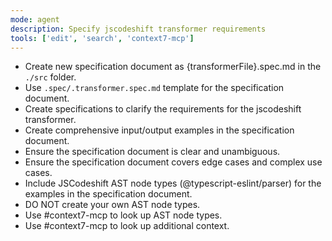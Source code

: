 ```yaml
---
mode: agent
description: Specify jscodeshift transformer requirements
tools: ['edit', 'search', 'context7-mcp']
---
```


- Create new specification document as {transformerFile}.spec.md in the `./src` folder.
- Use `.spec/.transformer.spec.md` template for the specification document.
- Create specifications to clarify the requirements for the jscodeshift transformer.
- Create comprehensive input/output examples in the specification document.
- Ensure the specification document is clear and unambiguous.
- Ensure the specification document covers edge cases and complex use cases.
- Include JSCodeshift AST node types (@typescript-eslint/parser) for the examples in the specification document.
- DO NOT create your own AST node types.
- Use #context7-mcp to look up AST node types.
- Use #context7-mcp to look up additional context.
